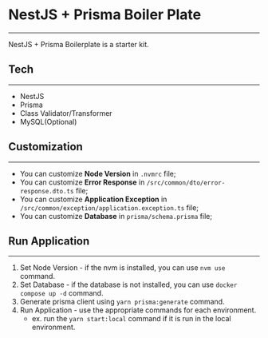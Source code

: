 # NestJS + Prisma Boiler Plate
***
NestJS + Prisma Boilerplate is a starter kit.

## Tech
***
- NestJS
- Prisma
- Class Validator/Transformer
- MySQL(Optional)

## Customization
***
- You can customize **Node Version** in `.nvmrc` file;
- You can customize **Error Response** in `/src/common/dto/error-response.dto.ts` file;
- You can customize **Application Exception** in `/src/common/exception/application.exception.ts` file;
- You can customize **Database** in `prisma/schema.prisma` file;

## Run Application
***
1. Set Node Version - if the nvm is installed, you can use `nvm use` command.
2. Set Database - if the database is not installed, you can use `docker compose up -d` command.
3. Generate prisma client using `yarn prisma:generate` command.
4. Run Application - use the appropriate commands for each environment.
   - ex. run the `yarn start:local` command if it is run in the local environment.
